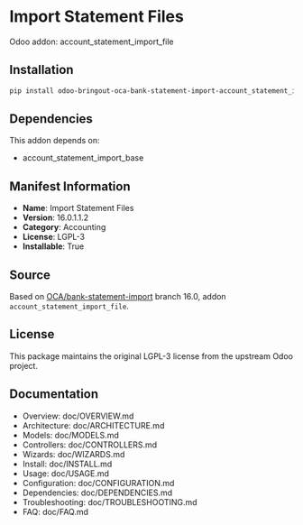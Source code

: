 # Import Statement Files

Odoo addon: account_statement_import_file

## Installation

```bash
pip install odoo-bringout-oca-bank-statement-import-account_statement_import_file
```

## Dependencies

This addon depends on:
- account_statement_import_base

## Manifest Information

- **Name**: Import Statement Files
- **Version**: 16.0.1.1.2
- **Category**: Accounting
- **License**: LGPL-3
- **Installable**: True

## Source

Based on [OCA/bank-statement-import](https://github.com/OCA/bank-statement-import) branch 16.0, addon `account_statement_import_file`.

## License

This package maintains the original LGPL-3 license from the upstream Odoo project.

## Documentation

- Overview: doc/OVERVIEW.md
- Architecture: doc/ARCHITECTURE.md
- Models: doc/MODELS.md
- Controllers: doc/CONTROLLERS.md
- Wizards: doc/WIZARDS.md
- Install: doc/INSTALL.md
- Usage: doc/USAGE.md
- Configuration: doc/CONFIGURATION.md
- Dependencies: doc/DEPENDENCIES.md
- Troubleshooting: doc/TROUBLESHOOTING.md
- FAQ: doc/FAQ.md
